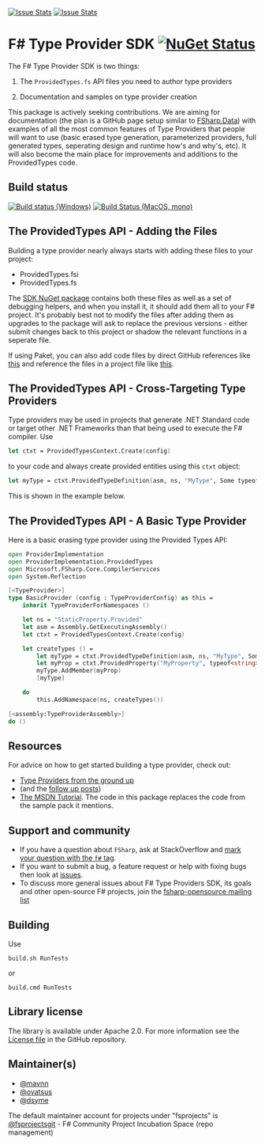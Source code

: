 [![Issue Stats](http://issuestats.com/github/fsprojects/FSharp.TypeProviders.SDK/badge/issue)](http://issuestats.com/github/fsprojects/FSharp.TypeProviders.SDK)
[![Issue Stats](http://issuestats.com/github/fsprojects/FSharp.TypeProviders.SDK/badge/pr)](http://issuestats.com/github/fsprojects/FSharp.TypeProviders.SDK)

# F# Type Provider SDK [![NuGet Status](http://img.shields.io/nuget/v/FSharp.TypeProviders.SDK.svg?style=flat)](https://www.nuget.org/packages/FSharp.TypeProviders.SDK/)

The F# Type Provider SDK is two things: 

1. The ``ProvidedTypes.fs`` API files you need to author type providers

2. Documentation and samples on type provider creation

This package is actively seeking contributions.   We are aiming for documentation
(the plan is a GitHub page setup similar to [FSharp.Data](http://fsharp.github.io/FSharp.Data)) with
examples of all the most common features of Type Providers that people will want to use (basic erased type
generation, parameterized providers, full generated types, seperating design and runtime how's and why's, etc). 
It will also become the main place for improvements and additions to the ProvidedTypes code.

## Build status


[![Build status (Windows)](https://ci.appveyor.com/api/projects/status/y1c6gs2r0ihog1re)](https://ci.appveyor.com/project/mavnn/fsharp-typeproviders-sdk)  [![Build Status (MacOS, mono)](https://travis-ci.org/fsprojects/FSharp.TypeProviders.SDK.svg?branch=master)](https://travis-ci.org/fsprojects/FSharp.TypeProviders.SDK)

## The ProvidedTypes API - Adding the Files

Building a type provider nearly always starts with adding these files to your project:

* ProvidedTypes.fsi
* ProvidedTypes.fs

The [SDK NuGet package](https://www.nuget.org/packages/FSharp.TypeProviders.StarterPack) contains both these files as well as a set of debugging helpers, and when you install
it, it should add them all to your F# project. It's probably best not to modify the files after adding them as
upgrades to the package will ask to replace the previous versions - either submit changes back to this project
or shadow the relevant functions in a seperate file.

If using Paket, you can also add code files by direct GitHub references like [this](https://github.com/dsyme/FSharp.Data/blob/e841dde62091a82225b91b2f38b76513dafbfc05/paket.dependencies#L20-L22) and reference the files in a project file like [this](https://github.com/dsyme/FSharp.Data/blob/e841dde62091a82225b91b2f38b76513dafbfc05/src/FSharp.Data.DesignTime.fsproj#L54-L59).


## The ProvidedTypes API - Cross-Targeting Type Providers

Type providers may be used in projects that generate .NET Standard code or target other .NET Frameworks than
that being used to execute the F# compiler. Use 

```fsharp
let ctxt = ProvidedTypesContext.Create(config)
```

to your code and always create provided entities using this ``ctxt`` object:

```fsharp
let myType = ctxt.ProvidedTypeDefinition(asm, ns, "MyType", Some typeof<obj>)
```

This is shown in the example below.

## The ProvidedTypes API - A Basic Type Provider

Here is a basic erasing type provider using the Provided Types API:

```fsharp
open ProviderImplementation
open ProviderImplementation.ProvidedTypes
open Microsoft.FSharp.Core.CompilerServices
open System.Reflection

[<TypeProvider>]
type BasicProvider (config : TypeProviderConfig) as this =
    inherit TypeProviderForNamespaces ()

    let ns = "StaticProperty.Provided"
    let asm = Assembly.GetExecutingAssembly()
    let ctxt = ProvidedTypesContext.Create(config)

    let createTypes () =
        let myType = ctxt.ProvidedTypeDefinition(asm, ns, "MyType", Some typeof<obj>)
        let myProp = ctxt.ProvidedProperty("MyProperty", typeof<string>, isStatic = true, getterCode = (fun args -> <@@ "Hello world" @@>))
        myType.AddMember(myProp)
        [myType]

    do
        this.AddNamespace(ns, createTypes())

[<assembly:TypeProviderAssembly>]
do ()
```

## Resources

For advice on how to get started building a type provider, check out:

 - [Type Providers from the ground up](http://blog.mavnn.co.uk/type-providers-from-the-ground-up/)
 - (and the [follow up posts](http://blog.mavnn.co.uk/blog/categories/typeprovider/))
 - [The MSDN Tutorial](http://msdn.microsoft.com/en-us/library/hh361034.aspx). The code in this package replaces the code from the sample pack it mentions.


## Support and community

 - If you have a question about `FSharp`, ask at StackOverflow and [mark your question with the `f#` tag](http://stackoverflow.com/questions/tagged/f%23). 
 - If you want to submit a bug, a feature request or help with fixing bugs then look at [issues](https://github.com/fsprojects/FSharp.TypeProviders.SDK/issues).
 - To discuss more general issues about F# Type Providers SDK, its goals and other open-source F# projects, join the [fsharp-opensource mailing list](http://groups.google.com/group/fsharp-opensource)

## Building

Use

```shell
build.sh RunTests
```

or

```shell
build.cmd RunTests
```

## Library license

The library is available under Apache 2.0. For more information see the [License file][1] in the GitHub repository.

 [1]: https://github.com/fsprojects/FSharp.TypeProviders.SDK/blob/master/LICENSE.md


## Maintainer(s)

- [@mavnn](https://github.com/mavnn)
- [@ovatsus](https://github.com/ovatsus)
- [@dsyme](https://github.com/dsyme)

The default maintainer account for projects under "fsprojects" is [@fsprojectsgit](https://github.com/fsprojectsgit) - F# Community Project Incubation Space (repo management)

